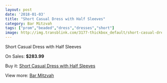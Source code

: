 ```yaml
---
layout: post
date: '2018-01-03'
title: "Short Casual Dress with Half Sleeves"
category: Bar Mitzvah
tags: ["prom","beaded","dress","dresses","short"]
image: http://img.transblink.com/3177-thickbox_default/short-casual-dress-with-half-sleeves.jpg
---
```

Short Casual Dress with Half Sleeves

On Sales: **$283.99**
<a href="https://www.transblink.com/en/bar-mitzvah/1005-short-casual-dress-with-half-sleeves.html"><amp-img layout="responsive" width="600" height="600" src="//img.transblink.com/3177-thickbox_default/short-casual-dress-with-half-sleeves.jpg" alt="Short Casual Dress with Half Sleeves 0" /></a>
<a href="https://www.transblink.com/en/bar-mitzvah/1005-short-casual-dress-with-half-sleeves.html"><amp-img layout="responsive" width="600" height="600" src="//img.transblink.com/3179-thickbox_default/short-casual-dress-with-half-sleeves.jpg" alt="Short Casual Dress with Half Sleeves 1" /></a>
<a href="https://www.transblink.com/en/bar-mitzvah/1005-short-casual-dress-with-half-sleeves.html"><amp-img layout="responsive" width="600" height="600" src="//img.transblink.com/3178-thickbox_default/short-casual-dress-with-half-sleeves.jpg" alt="Short Casual Dress with Half Sleeves 2" /></a>

Buy it: [Short Casual Dress with Half Sleeves](https://www.transblink.com/en/bar-mitzvah/1005-short-casual-dress-with-half-sleeves.html "Short Casual Dress with Half Sleeves")

View more: [Bar Mitzvah](https://www.transblink.com/en/2-bar-mitzvah "Bar Mitzvah")